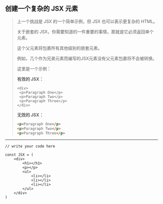 ## 创建一个复杂的 JSX 元素

> 上一个挑战是 JSX 的一个简单示例，但 JSX 也可以表示更复杂的 HTML。
>
> 关于嵌套的 JSX，你需要知道的一件重要的事情，那就是它必须返回单个元素。
>
> 这个父元素将包裹所有其他级别的嵌套元素。
>
> 例如，几个作为兄弟元素而编写的JSX元素没有父元素包裹将不会被转换。
>
> 这里是一个示例：
>
> **有效的 JSX：**
>
> ```react
> <div>
>  <p>Paragraph One</p>
>  <p>Paragraph Two</p>
>  <p>Paragraph Three</p>
> </div>
> ```
>
> **无效的 JSX：**
>
> ```html
> <p>Paragraph One</p>
> <p>Paragraph Two</p>
> <p>Paragraph Three</p>
> ```

---

```react
// write your code here

const JSX = (
    <div>
        <h1></h1>
        <p></p>
        <ul>
            <li></li>
            <li></li>
            <li></li>
        </ul>
    </div>
)
```

